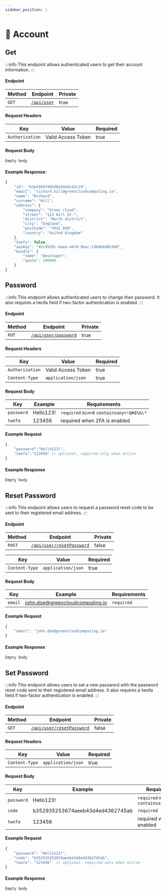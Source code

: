 ```yaml
---
sidebar_position: 1
---
```


# 🧑 Account

## Get

:::info
This endpoint allows authenticated users to get their account information.
:::

#### Endpoint

| Method | Endpoint                                           | Private |
| ------ | -------------------------------------------------- | ------- |
| `GET`  | [`/api/user`](https://api.greencloud.dev/api/user) | true    |

#### Request Headers

| Key             | Value              | Required |
| --------------- | ------------------ | -------- |
| `Authorization` | Valid Access Token | true     |

#### Request Body

```
Empty body
```

#### Example Response:

```js title="Status: 200 OK"
{
	"id": "63ed1b0f405d8a45bdc42c19",
	"email": "richard.hill@greencloudcomputing.io",
	"name": "Richard",
	"surname": "Hill",
	"address": {
		"company": "Green cloud",
		"street": "123 Hill St.",
		"district": "North district",
		"city": "England",
		"postCode": "YO31 8SB",
		"country": "United Kingdom"
	},
	"twofa": false,
	"apiKey": "92c85d5c-daea-447d-9eac-1d6d64d8b340",
	"bundle": {
		"name": "Developer",
		"quota": 100000
	}
}
```

## Password

:::info
This endpoint allows authenticated users to change their password. It also requires a twofa field if two-factor authentication is enabled.
:::

#### Endpoint

| Method | Endpoint                                                             | Private |
| ------ | -------------------------------------------------------------------- | ------- |
| `PUT`  | [`/api/user/password`](https://api.greencloud.dev/api/user/password) | true    |

#### Request Headers

| Key             | Value              | Required |
| --------------- | ------------------ | -------- |
| `Authorization` | Valid Access Token | true     |
| `Content-Type`  | `application/json` | true     |

#### Request Body

| Key        | Example   | Requirements                              |
| ---------- | --------- | ----------------------------------------- |
| `password` | Hello123! | `required` `min=8` `containsany=!@#$%&\*` |
| `twofa`    | 123456    | required when 2FA is enabled              |

#### Example Request

```js
{
	"password":"Hello123!",
	"twofa":"123456" // optional, required only when active
}
```

#### Example Response

```js title="Status: 204 No Content"
Empty body
```

## Reset Password

:::info
This endpoint allows users to request a password reset code to be sent to their registered email address.
:::

#### Endpoint

| Method | Endpoint                                                                       | Private |
| ------ | ------------------------------------------------------------------------------ | ------- |
| `POST` | [`/api/user/resetPassword`](https://api.greencloud.dev/api/user/resetPassword) | false   |

| Key            | Value              | Required |
| -------------- | ------------------ | -------- |
| `Content-Type` | `application/json` | true     |

#### Request Body

| Key     | Example                                                | Requirements |
| ------- | ------------------------------------------------------ | ------------ |
| `email` | <a class="no-link">john.doe@greencloudcomputing.io</a> | `required`   |

#### Example Request

```js
{
	"email": "john.doe@greencloudcomputing.io"
}
```

#### Example Response

```js title="Status: 204 No Content"
Empty body
```

## Set Password

:::info
This endpoint allows users to set a new password with the password reset code sent to their registered email address. It also requires a twofa field if two-factor authentication is enabled.
:::

#### Endpoint

| Method | Endpoint                                                                       | Private |
| ------ | ------------------------------------------------------------------------------ | ------- |
| `GET`  | [`/api/user/resetPassword`](https://api.greencloud.dev/api/user/resetPassword) | false   |

#### Request Headers

| Key            | Value              | Required |
| -------------- | ------------------ | -------- |
| `Content-Type` | `application/json` | true     |

#### Request Body

| Key        | Example                          | Requirements                              |
| ---------- | -------------------------------- | ----------------------------------------- |
| `password` | Hello123!                        | `required` `min=8` `containsany=!@#$%&\*` |
| `code`     | b352935253674aeeb43d4ed4362745ab | `required`                                |
| `twofa`    | 123456                           | required when 2FA is enabled              |

#### Example Request

```js
{
	"password": "Hello123!",
	"code": "b352935253674aeeb43d4ed4362745ab",
	"twofa": "123456"  // optional, required only when active
}
```

#### Example Response

```js title="Status: 204 No Content"
Empty body
```
